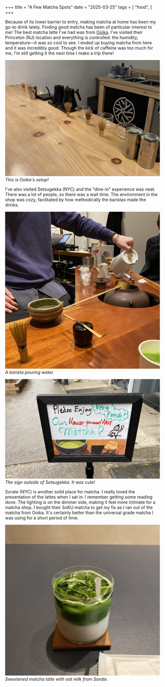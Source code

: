 +++
title = "A Few Matcha Spots"
date = "2025-03-25"
tags = [
    "food",
]
+++

Because of its lower barrier to entry, making matcha at home has been my go-to drink lately. Finding good matcha has been of particular interest to me! The best matcha latte I've had was from [Ooika](https://ooika.co/). I've visited their Princeton (NJ) location and everything is controlled: the humidity, temperature—it was so cool to see. I ended up buying matcha from here and it was incredibly good. Though the kick of caffeine was too much for me, I'm still getting it the next time I make a trip there!

![Matcha](./images/ooika-setup.jpg)
*This is Ooika's setup!*

I've also visited Setsugekka (NYC) and the "dine-in" experience was neat. There was a lot of people, so there was a wait time. The environment in the shop was cozy, facilitated by how methodically the baristas made the drinks.

![Matcha](./images/setsugekka-setup.jpg)
*A barista pouring water.*

![Matcha](./images/setsugekka-sign.jpg)
*The sign outside of Setsugekka. It was cute!*

Sorate (NYC) is another solid place for matcha. I really loved the presentation of the lattes when I sat in. I remember getting some reading done. The lighting is on the dimmer side, making it feel more intimate for a matcha shop. I bought their SoKU matcha to get my fix as I ran out of the matcha from Ooika. It's certainly better than the universal grade matcha I was using for a short period of time.

![Matcha](./images/sorate-matcha-latte.jpg)
*Sweetened matcha latte with oat milk from Sorate.*